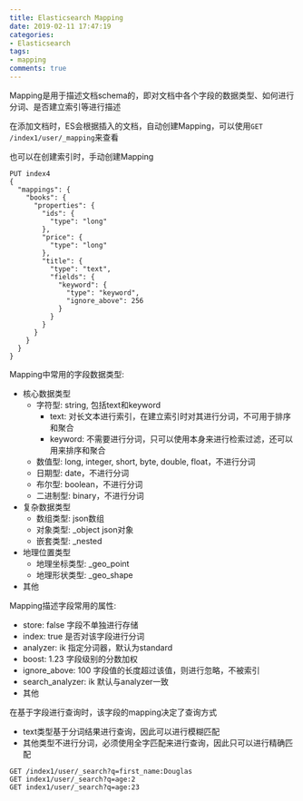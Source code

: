```yaml
---
title: Elasticsearch Mapping
date: 2019-02-11 17:47:19
categories: 
- Elasticsearch
tags:
- mapping
comments: true
---
```


Mapping是用于描述文档schema的，即对文档中各个字段的数据类型、如何进行分词、是否建立索引等进行描述

在添加文档时，ES会根据插入的文档，自动创建Mapping，可以使用`GET /index1/user/_mapping`来查看

也可以在创建索引时，手动创建Mapping

```shell
PUT index4
{
  "mappings": {
    "books": {
      "properties": {
        "ids": {
          "type": "long"
        },
        "price": {
          "type": "long"
        },
        "title": {
          "type": "text",
          "fields": {
            "keyword": {
              "type": "keyword",
              "ignore_above": 256
            }
          }
        }
      }
    }
  }
}
```

Mapping中常用的字段数据类型:

- 核心数据类型
  - 字符型: string, 包括text和keyword
    - text: 对长文本进行索引，在建立索引时对其进行分词，不可用于排序和聚合
    - keyword: 不需要进行分词，只可以使用本身来进行检索过滤，还可以用来排序和聚合
  - 数值型: long, integer, short, byte, double, float，不进行分词
  - 日期型: date，不进行分词
  - 布尔型: boolean，不进行分词
  - 二进制型: binary，不进行分词
- 复杂数据类型
  - 数组类型: json数组
  - 对象类型: _object json对象
  - 嵌套类型: _nested
- 地理位置类型
  - 地理坐标类型: _geo_point
  - 地理形状类型: _geo_shape
- 其他

Mapping描述字段常用的属性:

- store: false 字段不单独进行存储
- index: true 是否对该字段进行分词
- analyzer: ik 指定分词器，默认为standard
- boost: 1.23 字段级别的分数加权
- ignore_above: 100 字段值的长度超过该值，则进行忽略，不被索引
- search_analyzer: ik 默认与analyzer一致
- 其他

在基于字段进行查询时，该字段的mapping决定了查询方式

- text类型基于分词结果进行查询，因此可以进行模糊匹配
- 其他类型不进行分词，必须使用全字匹配来进行查询，因此只可以进行精确匹配

```shell
GET /index1/user/_search?q=first_name:Douglas
GET index1/user/_search?q=age:2
GET index1/user/_search?q=age:23
```